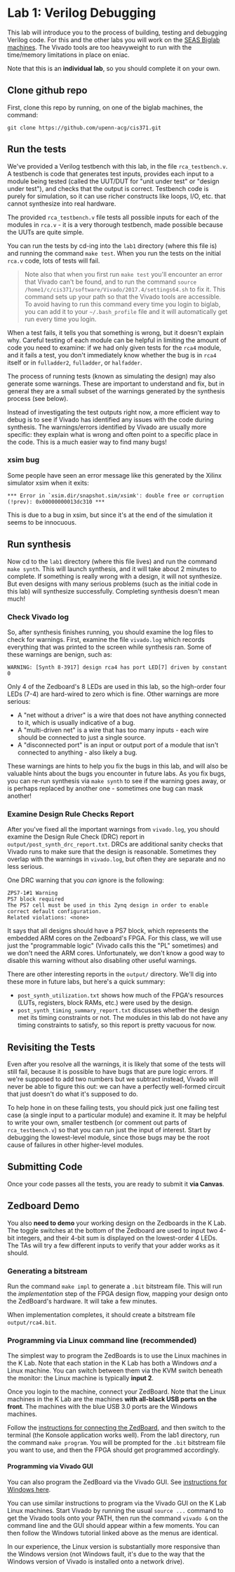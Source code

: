 # Lab 1: Verilog Debugging

This lab will introduce you to the process of building, testing and debugging
Verilog code. For this and the other labs you will work on the [SEAS Biglab
machines](https://www.seas.upenn.edu/cets/answers/biglab.html). The Vivado tools
are too heavyweight to run with the time/memory limitations in place on eniac.

Note that this is an **individual lab**, so you should complete it on your own.

## Clone github repo

First, clone this repo by running, on one of the biglab machines, the command:
```
git clone https://github.com/upenn-acg/cis371.git
```

## Run the tests

We've provided a Verilog testbench with this lab, in the file
`rca_testbench.v`. A testbench is code that generates test inputs, provides each
input to a module being tested (called the UUT/DUT for "unit under test" or
"design under test"), and checks that the output is correct. Testbench code is
purely for simulation, so it can use richer constructs like loops, I/O, etc. that
cannot synthesize into real hardware.

The provided `rca_testbench.v` file tests all possible inputs for each of the
modules in `rca.v` - it is a very thorough testbench, made possible because the
UUTs are quite simple. 

You can run the tests by cd-ing into the `lab1` directory (where this file is) 
and running the command `make test`. When you run the tests on the initial 
`rca.v` code, lots of tests will fail.

> Note also that when you first run `make test` you'll encounter an error that Vivado can't be found, and to run the command `source /home1/c/cis371/software/Vivado/2017.4/settings64.sh` to fix it. This command sets up your path so that the Vivado tools are accessible. To avoid having to run this command every time you login to biglab, you can add it to your `~/.bash_profile` file and it will automatically get run every time you login.

When a test fails, it tells you that something is wrong,
but it doesn't explain why. Careful testing of each module can be helpful in
limiting the amount of code you need to examine: if we had only given tests for
the `rca4` module, and it fails a test, you don't immediately know whether the
bug is in `rca4` itself or in `fulladder2`, `fulladder`, or `halfadder`.

The process of running tests (known as simulating the design) may also generate
some warnings. These are important to understand and fix, but in general they
are a small subset of the warnings generated by the synthesis process (see
below).

Instead of investigating the test outputs right now, a more efficient way to
debug is to see if Vivado has identified any issues with the code during
synthesis. The warnings/errors identified by Vivado are usually more specific:
they explain what is wrong and often point to a specific place in the code. This
is a much easier way to find many bugs!

### xsim bug

Some people have seen an error message like this generated by the Xilinx simulator xsim when it exits:
```
*** Error in `xsim.dir/snapshot.sim/xsimk': double free or corruption (!prev): 0x00000000013dc310 ***
```
This is due to a bug in xsim, but since it's at the end of the simulation it seems to be innocuous.

## Run synthesis

Now cd to the `lab1` directory (where this file
lives) and run the command `make synth`. This will launch synthesis, and it will
take about 2 minutes to complete. If something is really wrong with a design, it
will not synthesize. But even designs with many serious problems (such as the
initial code in this lab) will synthesize successfully. Completing synthesis
doesn't mean much!

### Check Vivado log

So, after synthesis finishes running, you should examine the log files to check
for warnings. First, examine the file `vivado.log` which records everything that
was printed to the screen while synthesis ran. Some of these warnings are
benign, such as:

```
WARNING: [Synth 8-3917] design rca4 has port LED[7] driven by constant 0
```

Only 4 of the Zedboard's 8 LEDs are used in this lab, so the high-order four
LEDs (7-4) are hard-wired to zero which is fine. Other warnings are more
serious:

+ A "net without a driver" is a wire that does not have anything
connected to it, which is usually indicative of a bug.
+ A "multi-driven net" is a
wire that has too many inputs - each wire should be connected to just a single
source.
+ A "disconnected port" is an input or output
port of a module that isn't connected to anything - also likely a bug.

These warnings are hints to help you fix the bugs in this lab, and will also be
valuable hints about the bugs you encounter in future labs. As you fix bugs, you
can re-run synthesis via `make synth` to see if the warning goes away, or is
perhaps replaced by another one - sometimes one bug can mask another!


### Examine Design Rule Checks Report

After you've fixed all the important warnings from `vivado.log`, you should
examine the Design Rule Check (DRC) report in
`output/post_synth_drc_report.txt`. DRCs are additional sanity checks that
Vivado runs to make sure that the design is reasonable. Sometimes they overlap
with the warnings in `vivado.log`, but often they are separate and no less
serious.

One DRC warning that you *can* ignore is the following:
```
ZPS7-1#1 Warning
PS7 block required
The PS7 cell must be used in this Zynq design in order to enable correct default configuration.
Related violations: <none>
```

It says that all designs should have a PS7 block, which represents the embedded
ARM cores on the Zedboard's FPGA. For this class, we will use just the
"programmable logic" (Vivado calls this the "PL" sometimes) and we don't need
the ARM cores. Unfortunately, we don't know a good way to disable this warning
without also disabling other useful warnings.

There are other interesting reports in the `output/` directory. We'll dig into
these more in future labs, but here's a quick summary:

+ `post_synth_utilization.txt` shows how much of the FPGA's resources (LUTs, registers, block RAMs, etc.) were used by the design.
+ `post_synth_timing_summary_report.txt` discusses whether the design met its timing constraints or not. The modules in this lab do not have any timing constraints to satisfy, so this report is pretty vacuous for now.

## Revisiting the Tests

Even after you resolve all the warnings, it is likely that some of the tests
will still fail, because it is possible to have bugs that are pure logic
errors. If we're supposed to add two numbers but we subtract instead, Vivado
will never be able to figure this out: we can have a perfectly well-formed
circuit that just doesn't do what it's supposed to do.

To help hone in on these failing tests, you should pick just one failing test
case (a single input to a particular module) and examine it. It may be helpful
to write your own, smaller testbench (or comment out parts of `rca_testbench.v`)
so that you can run just the input of interest. Start by debugging the lowest-level
module, since those bugs may be the root cause of failures in other higher-level modules.

## Submitting Code

Once your code passes all the tests, you are ready to submit it **via Canvas**.

## Zedboard Demo

You also **need to demo** your working design on the Zedboards in the K Lab. The
toggle switches at the bottom of the Zedboard are used to input two 4-bit
integers, and their 4-bit sum is displayed on the lowest-order 4 LEDs. The TAs
will try a few different inputs to verify that your adder works as it should.

### Generating a bitstream

Run the command `make impl` to generate a `.bit` bitstream file. This will run
the *implementation* step of the FPGA design flow, mapping your design onto the
ZedBoard's hardware. It will take a few minutes. 

When implementation completes, it should create a bitstream file `output/rca4.bit`.

### Programming via Linux command line (recommended)

The simplest way to program the ZedBoards is to use the Linux machines in the K
Lab. Note that each station in the K Lab has both a Windows *and* a Linux
machine. You can switch between them via the KVM switch beneath the monitor: the
Linux machine is typically **input 2**.

Once you login to the machine, connect your ZedBoard. Note that the Linux
machines in the K Lab are the machines **with all-black USB ports on the
front**. The machines with the blue USB 3.0 ports are the Windows machines.

Follow the [instructions for connecting the
ZedBoard](https://docs.google.com/presentation/d/1spwy8Ech3oLO72_VbKN5WkDlwbWy0WWISxv_lMjhRkg/edit?usp=sharing),
and then switch to the terminal (the Konsole application works well). From the
lab1 directory, run the command `make program`. You will be prompted for the
`.bit` bitstream file you want to use, and then the FPGA should get programmed
accordingly.

#### Programming via Vivado GUI

You can also program the ZedBoard via the Vivado GUI. See [instructions for Windows here](https://docs.google.com/presentation/d/1spwy8Ech3oLO72_VbKN5WkDlwbWy0WWISxv_lMjhRkg/edit?usp=sharing). 

You can use similar instructions to program via the Vivado GUI on the K Lab Linux machines. Start Vivado by running the usual `source ...` command to get the Vivado tools onto your PATH, then run the command `vivado &` on the command line and the GUI should appear within a few moments. You can then follow the Windows tutorial linked above as the menus are identical.

In our experience, the Linux version is substantially more responsive than the Windows version (not Windows fault, it's due to the way that the Windows version of Vivado is installed onto a network drive).



